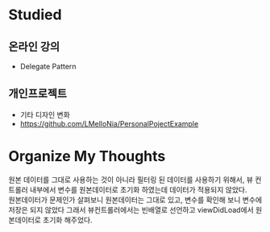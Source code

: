 # Studied

## 온라인 강의
- Delegate Pattern

## 개인프로젝트
- 기타 디자인 변화  
- https://github.com/LMelloNia/PersonalPojectExample

# Organize My Thoughts
원본 데이터를 그대로 사용하는 것이 아니라 필터링 된 데이터를 사용하기 위해서, 뷰 컨트롤러 내부에서 변수를 원본데이터로 초기화 하였는데 데이터가 적용되지 않았다.  
원본데이터가 문제인가 살펴보니 원본데이터는 그대로 있고, 변수를 확인해 보니 변수에 저장은 되지 않았다 그래서 뷰컨트롤러에서는 빈배열로 선언하고  viewDidLoad에서 원본데이터로 초기화 해주었다.
